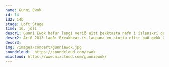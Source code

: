 ```yaml
---
name: Gunni Ewok
id: 14
id2: 14b
stage: Loft Stage
time: 16. júlí
descr1: Gunni Ewok hefur lengi verið eitt þekktasta nafn í íslenskri danssenu og klúbbatónlist.  Ferill hann hófst þegar hann gekk til liðs við drum&base-hópinn Breakbeat.is árið 2002 og tók að sér að spila á mánaðarlegum klúbbakvöldum og vikulegum útvarpsþáttum. Gunni spilaði ekki bara drum&base heldur einnig  house, teknó, diskó, hip hop, r&b ofl í sínum tilraunakenndu settum víða um Reykjavík.
descr2: Árið 2013 lagði Breakbeat.is laupana en stuttu eftir það gekk Gunni til liðs við Plútó, hóp plötusnúða sem vildu móta öflugri raftónlistarsenu á Íslandi. Plútó hefur haldið úti er vikulegum útvarpsþáttum síðan 2014 auk þess hópurinn heldur regluleg klúbbakvöld tileinkuð ólíkum kimum danstónlistar. Því er eiga áhorfendur LungA von á yfirgripsmikkilli danstónlist þegar Gunni Ewok stígur á stokk.
descr3:
img: /images/concert/gunniewok.jpg
soundcloud:  https://soundcloud.com/ewok
mixcloud: https://www.mixcloud.com/gunniewok/
---
```

